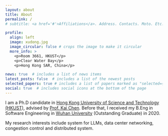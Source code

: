 ```yaml
---
layout: about
title: About
permalink: /
# subtitle: <a href='#'>Affiliations</a>. Address. Contacts. Moto. Etc.

profile:
  align: left
  image: xudong.jpg
  image_circular: false # crops the image to make it circular
  more_info: >
    <p>Room 3661, HKUST</p>
    <p>Clear Water Bay</p>
    <p>Hong Kong SAR, China</p>

news: true  # includes a list of news items
latest_posts: false  # includes a list of the newest posts
selected_papers: true # includes a list of papers marked as "selected={true}"
social: true  # includes social icons at the bottom of the page
---
```


I am a Ph.D candidate in [Hong Kong University of Science and Technology (HKUST)](https://www.ust.hk/), advised by [Prof. Kai Chen](http://www.cse.ust.hk/~kaichen/). Before that, I received my B.Eng in Software Engineering in [Wuhan University](https://www.whu.edu.cn/) (Outstanding Graduate) in 2020.

My research interests include system for LLMs, data center networking, congestion control and distributed system.
